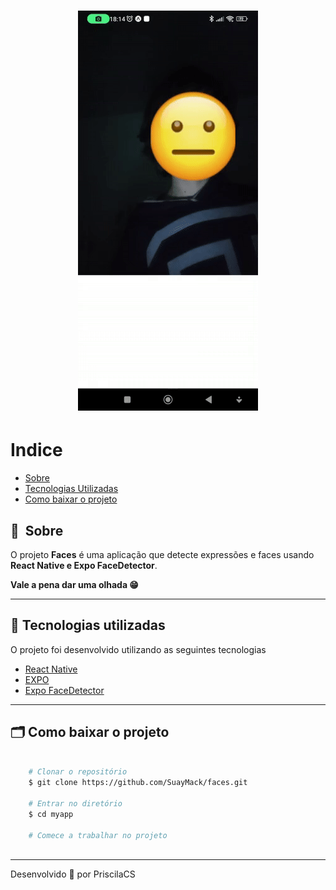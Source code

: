 <h1 align="center">
    <img src="./assets/emoji.gif">
</h1>

# Indice

- [Sobre](#-sobre)
- [Tecnologias Utilizadas](#-tecnologias-utilizadas)
- [Como baixar o projeto](#-como-baixar-o-projeto)

## 🔖&nbsp; Sobre

O projeto **Faces** é uma aplicação que detecte expressões e faces usando **React Native e Expo FaceDetector**. 

**Vale a pena dar uma olhada 😁**

---

## 🚀 Tecnologias utilizadas

O projeto foi desenvolvido utilizando as seguintes tecnologias

- [React Native](https://reactnative.dev/)
- [EXPO](https://reactnative.dev/)
- [Expo FaceDetector](https://docs.expo.dev/versions/latest/sdk/facedetector/)
---

## 🗂 Como baixar o projeto

```bash

    # Clonar o repositório
    $ git clone https://github.com/SuayMack/faces.git

    # Entrar no diretório
    $ cd myapp

    # Comece a trabalhar no projeto   
    
```
---

Desenvolvido 💜 por PriscilaCS
